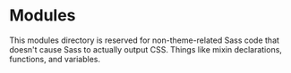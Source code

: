 ﻿# Modules

This modules directory is reserved for non-theme-related Sass code that doesn't cause Sass to actually output CSS. Things like mixin declarations, functions, and variables.

